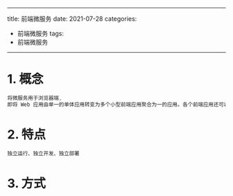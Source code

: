 <!--
 * @Author: yaqian2
 * @Date: 2021-10-27 17:15:01
 * @LastEditors: yaqian2
 * @LastEditTime: 2021-10-27 17:57:52
 * @Description: file content
 * @FilePath: \blog\docs\前端微服务\1. index.md
-->

---

title: 前端微服务
date: 2021-07-28
categories:

- 前端微服务
  tags:
- 前端微服务

---

# 1. 概念

```js
将微服务用于浏览器端,
即将 Web 应用由单一的单体应用转变为多个小型前端应用聚合为一的应用。各个前端应用还可以独立运行、独立开发、独立部署。
```

# 2. 特点

```js
独立运行、独立开发、独立部署
```

# 3. 方式

